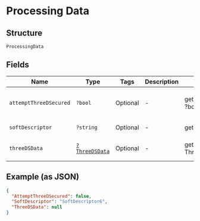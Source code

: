 
# Processing Data

## Structure

`ProcessingData`

## Fields

| Name | Type | Tags | Description | Getter | Setter |
|  --- | --- | --- | --- | --- | --- |
| `attemptThreeDSecured` | `?bool` | Optional | - | getAttemptThreeDSecured(): ?bool | setAttemptThreeDSecured(?bool attemptThreeDSecured): void |
| `softDescriptor` | `?string` | Optional | - | getSoftDescriptor(): ?string | setSoftDescriptor(?string softDescriptor): void |
| `threeDSData` | [`?ThreeDSData`](../../doc/models/three-ds-data.md) | Optional | - | getThreeDSData(): ?ThreeDSData | setThreeDSData(?ThreeDSData threeDSData): void |

## Example (as JSON)

```json
{
  "AttemptThreeDSecured": false,
  "SoftDescriptor": "SoftDescriptor6",
  "ThreeDSData": null
}
```

